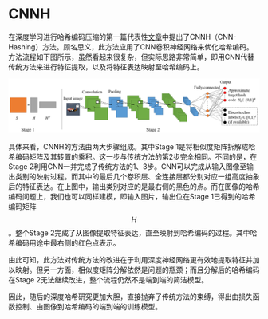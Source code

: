 # CNNH

在深度学习进行哈希编码压缩的第一篇代表性[文章](https://www.aaai.org/ocs/index.php/AAAI/AAAI14/paper/view/8137)中提出了CNNH（CNN-Hashing）方法。顾名思义，此方法应用了CNN卷积神经网络来优化哈希编码。方法流程如下图所示，虽然看起来很复杂，但实际思路非常简单，即用CNN代替传统方法来进行特征提取，以及将特征表达映射至哈希编码上。

![](../../../.gitbook/assets/screenshot-from-2019-01-19-21-58-19.png)

具体来看，CNNH的方法由两大步骤组成。其中Stage 1是将相似度矩阵拆解成哈希编码矩阵及其转置的乘积。这一步与传统方法的第2步完全相同。不同的是，在Stage 2利用CNN一并完成了传统方法的1、3步。CNN可以完成从输入图像至输出类别的映射过程。而其中的最后几个卷积层、全连接层都分别对应一组高度抽象后的特征表达。在上图中，输出类别对应的是最右侧的黑色的点。而在图像的哈希编码问题上，我们也可以同样建模，即输入图片，输出位在Stage 1已得到的哈希编码矩阵 $$H$$ 。整个Stage 2完成了从图像提取特征表达，直至映射到哈希编码的过程。其中哈希编码用途中最右侧的红色点表示。

由此可知，此方法对传统方法的改进在于利用深度神经网络更有效地提取特征并加以映射。但另一方面，相似度矩阵分解依然是问题的瓶颈；而且分解后的哈希编码在Stage 2无法继续改进，整个流程仍然不是端到端的简洁模型。

因此，随后的深度哈希研究更加大胆，直接抛弃了传统方法的束缚，得出由损失函数控制、由图像到哈希编码的端到端的训练模型。













